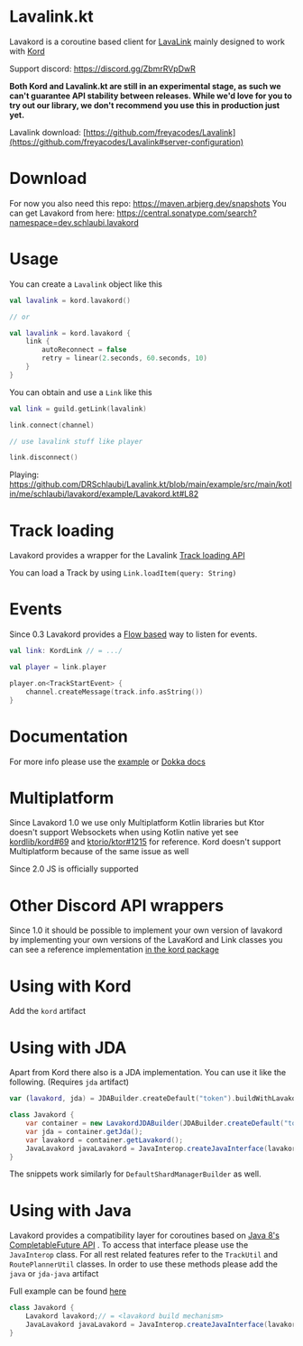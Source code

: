 # Lavalink.kt

Lavakord is a coroutine based client for [LavaLink](https://github.com/freyacodes/Lavalink) mainly designed to work
with [Kord](https://github.com/kordlib/kord)

Support discord: https://discord.gg/ZbmrRVpDwR

**Both Kord and Lavalink.kt are still in an experimental stage, as such we can't guarantee API stability between
releases. While we'd love for you to try out our library, we don't recommend you use this in production just yet.**

Lavalink download: [https://github.com/freyacodes/Lavalink](https://github.com/freyacodes/Lavalink#server-configuration)

# Download

For now you also need this repo: https://maven.arbjerg.dev/snapshots
You can get Lavakord from here: https://central.sonatype.com/search?namespace=dev.schlaubi.lavakord

# Usage

You can create a `Lavalink` object like this

```kotlin
val lavalink = kord.lavakord()

// or    

val lavalink = kord.lavakord {
    link {
        autoReconnect = false
        retry = linear(2.seconds, 60.seconds, 10)
    }
}
```

You can obtain and use a `Link` like this

```kotlin
val link = guild.getLink(lavalink)

link.connect(channel)

// use lavalink stuff like player

link.disconnect()
```

Playing: https://github.com/DRSchlaubi/Lavalink.kt/blob/main/example/src/main/kotlin/me/schlaubi/lavakord/example/Lavakord.kt#L82

# Track loading

Lavakord provides a wrapper for the
Lavalink [Track loading API](https://github.com/freyacodes/Lavalink/blob/master/IMPLEMENTATION.md#track-loading-api)

You can load a Track by using `Link.loadItem(query: String)`

# Events

Since 0.3 Lavakord provides a [Flow based](https://kotlinlang.org/docs/flow.html) way to listen for
events.

```kotlin
val link: KordLink // = .../

val player = link.player

player.on<TrackStartEvent> {
    channel.createMessage(track.info.asString())
}
```

# Documentation

For more info please use the [example](https://github.com/DRSchlaubi/Lavakord/blob/main/example)
or [Dokka docs](https://lavalink.kord.dev/)

# Multiplatform

Since Lavakord 1.0 we use only Multiplatform Kotlin libraries but Ktor doesn't support Websockets when using Kotlin
native yet see [kordlib/kord#69](https://github.com/kordlib/kord/issues/69)
and [ktorio/ktor#1215](https://github.com/ktorio/ktor/issues/1215) for reference. Kord doesn't support Multiplatform because of the same issue as well

Since 2.0 JS is officially supported

# Other Discord API wrappers

Since 1.0 it should be possible to implement your own version of lavakord by implementing your own versions of the
LavaKord and Link classes you can see a reference
implementation [in the kord package](https://github.com/DRSchlaubi/Lavalink.kt/tree/main/kord/src/jvmMain/kotlin/dev/schlaubi/lavakord/kord)

# Using with Kord
Add the `kord` artifact

# Using with JDA

Apart from Kord there also is a JDA implementation. You can use it like the following. (Requires `jda` artifact)

```kotlin
var (lavakord, jda) = JDABuilder.createDefault("token").buildWithLavakord()
```

```java
class Javakord {
    var container = new LavakordJDABuilder(JDABuilder.createDefault("token")).build();
    var jda = container.getJda();
    var lavakord = container.getLavakord();
    JavaLavakord javaLavakord = JavaInterop.createJavaInterface(lavakord);
}
```

The snippets work similarly for `DefaultShardManagerBuilder` as well.

# Using with Java

Lavakord provides a compatibility layer for coroutines based
on [Java 8's CompletableFuture API](https://docs.oracle.com/javase/8/docs/api/java/util/concurrent/CompletableFuture.html)
. To access that interface please use the `JavaInterop` class. For all rest related features refer to the `TrackUtil`
and `RoutePlannerUtil` classes. In order to use these methods please add the `java` or `jda-java` artifact

Full example can be found [here](https://github.com/DRSchlaubi/Lavakord/blob/feature/mpp/example/src/main/java/Javakord.java) 

```java
class Javakord {
    Lavakord lavakord;// = <lavakord build mechanism>
    JavaLavakord javaLavakord = JavaInterop.createJavaInterface(lavakord);
}
```
